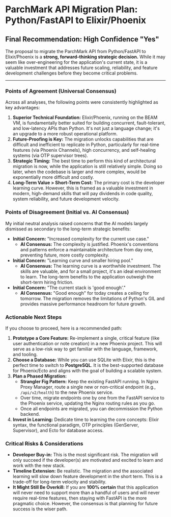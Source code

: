 # ParchMark API Migration Plan: Python/FastAPI to Elixir/Phoenix

## Final Recommendation: High Confidence "Yes"

The proposal to migrate the ParchMark API from Python/FastAPI to Elixir/Phoenix is a **strong, forward-thinking strategic decision.** While it may seem like over-engineering for the application's current state, it is a valuable investment that addresses future scaling, reliability, and feature development challenges before they become critical problems.

---

### Points of Agreement (Universal Consensus)

Across all analyses, the following points were consistently highlighted as key advantages:

1.  **Superior Technical Foundation:** Elixir/Phoenix, running on the BEAM VM, is fundamentally better suited for building concurrent, fault-tolerant, and low-latency APIs than Python. It's not just a language change; it's an upgrade to a more robust operational platform.
2.  **Future-Proofing is Key:** The migration unlocks capabilities that are difficult and inefficient to replicate in Python, particularly for real-time features (via Phoenix Channels), high concurrency, and self-healing systems (via OTP supervisor trees).
3.  **Strategic Timing:** The best time to perform this kind of architectural migration is now, while the application is still relatively simple. Doing so later, when the codebase is larger and more complex, would be exponentially more difficult and costly.
4.  **Long-Term Value > Short-Term Cost:** The primary cost is the developer learning curve. However, this is framed as a valuable investment in modern, high-demand skills that will pay dividends in code quality, system reliability, and future development velocity.

### Points of Disagreement (Initial vs. AI Consensus)

My initial neutral analysis raised concerns that the AI models largely dismissed as secondary to the long-term strategic benefits:

*   **Initial Concern:** "Increased complexity for the current use case."
    *   **AI Consensus:** The complexity is justified. Phoenix's conventions and patterns enforce a maintainable architecture from day one, preventing future, more costly complexity.
*   **Initial Concern:** "Learning curve and smaller hiring pool."
    *   **AI Consensus:** The learning curve is a worthwhile investment. The skills are valuable, and for a small project, it's an ideal environment to learn. The long-term benefits to the application outweigh the short-term hiring friction.
*   **Initial Concern:** "The current stack is 'good enough'."
    *   **AI Consensus:** "Good enough" for today creates a ceiling for tomorrow. The migration removes the limitations of Python's GIL and provides massive performance headroom for future growth.

### Actionable Next Steps

If you choose to proceed, here is a recommended path:

1.  **Prototype a Core Feature:** Re-implement a single, critical feature (like user authentication or note creation) in a new Phoenix project. This will serve as a low-risk way to get familiar with the language, framework, and tooling.
2.  **Choose a Database:** While you can use SQLite with Elixir, this is the perfect time to switch to **PostgreSQL**. It is the best-supported database for Phoenix/Ecto and aligns with the goal of building a scalable system.
3.  **Plan a Phased Migration:**
    *   **Strangler Fig Pattern:** Keep the existing FastAPI running. In Nginx Proxy Manager, route a single new or non-critical endpoint (e.g., `/api/v2/health`) to the new Phoenix service.
    *   Over time, migrate endpoints one by one from the FastAPI service to the Phoenix service, updating the Nginx routing rules as you go.
    *   Once all endpoints are migrated, you can decommission the Python backend.
4.  **Invest in Learning:** Dedicate time to learning the core concepts: Elixir syntax, the functional paradigm, OTP principles (GenServer, Supervisor), and Ecto for database access.

### Critical Risks & Considerations

*   **Developer Buy-in:** This is the most significant risk. The migration will only succeed if the developer(s) are motivated and excited to learn and work with the new stack.
*   **Timeline Extension:** Be realistic. The migration and the associated learning will slow down feature development in the short term. This is a trade-off for long-term velocity and stability.
*   **It Might Still Be Overkill:** If you are **100% certain** that this application will never need to support more than a handful of users and will never require real-time features, then staying with FastAPI is the more pragmatic choice. However, the consensus is that planning for future success is the wiser path.
